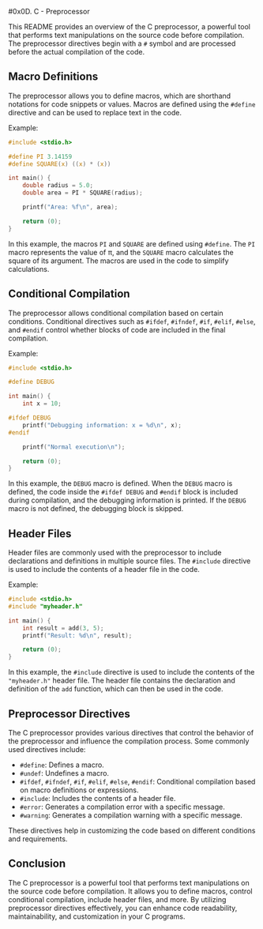 #0x0D. C - Preprocessor


This README provides an overview of the C preprocessor, a powerful tool that performs text manipulations on the source code before compilation. The preprocessor directives begin with a `#` symbol and are processed before the actual compilation of the code.

## Macro Definitions

The preprocessor allows you to define macros, which are shorthand notations for code snippets or values. Macros are defined using the `#define` directive and can be used to replace text in the code.

Example:

```c
#include <stdio.h>

#define PI 3.14159
#define SQUARE(x) ((x) * (x))

int main() {
    double radius = 5.0;
    double area = PI * SQUARE(radius);

    printf("Area: %f\n", area);

    return (0);
}
```

In this example, the macros `PI` and `SQUARE` are defined using `#define`. The `PI` macro represents the value of π, and the `SQUARE` macro calculates the square of its argument. The macros are used in the code to simplify calculations.

## Conditional Compilation

The preprocessor allows conditional compilation based on certain conditions. Conditional directives such as `#ifdef`, `#ifndef`, `#if`, `#elif`, `#else`, and `#endif` control whether blocks of code are included in the final compilation.

Example:

```c
#include <stdio.h>

#define DEBUG

int main() {
    int x = 10;

#ifdef DEBUG
    printf("Debugging information: x = %d\n", x);
#endif

    printf("Normal execution\n");

    return (0);
}
```

In this example, the `DEBUG` macro is defined. When the `DEBUG` macro is defined, the code inside the `#ifdef DEBUG` and `#endif` block is included during compilation, and the debugging information is printed. If the `DEBUG` macro is not defined, the debugging block is skipped.

## Header Files

Header files are commonly used with the preprocessor to include declarations and definitions in multiple source files. The `#include` directive is used to include the contents of a header file in the code.

Example:

```c
#include <stdio.h>
#include "myheader.h"

int main() {
    int result = add(3, 5);
    printf("Result: %d\n", result);

    return (0);
}
```

In this example, the `#include` directive is used to include the contents of the `"myheader.h"` header file. The header file contains the declaration and definition of the `add` function, which can then be used in the code.

## Preprocessor Directives

The C preprocessor provides various directives that control the behavior of the preprocessor and influence the compilation process. Some commonly used directives include:

- `#define`: Defines a macro.
- `#undef`: Undefines a macro.
- `#ifdef`, `#ifndef`, `#if`, `#elif`, `#else`, `#endif`: Conditional compilation based on macro definitions or expressions.
- `#include`: Includes the contents of a header file.
- `#error`: Generates a compilation error with a specific message.
- `#warning`: Generates a compilation warning with a specific message.

These directives help in customizing the code based on different conditions and requirements.

## Conclusion

The C preprocessor is a powerful tool that performs text manipulations on the source code before compilation. It allows you to define macros, control conditional compilation, include header files, and more. By utilizing preprocessor directives effectively, you can enhance code readability, maintainability, and customization in your C programs.
